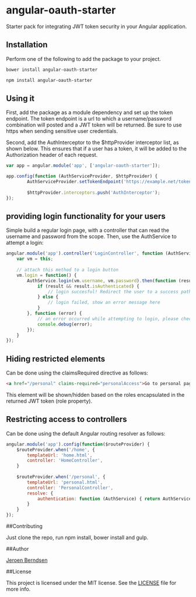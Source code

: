 # angular-oauth-starter
Starter pack for integrating JWT token security in your Angular application.

## Installation
Perform one of the following to add the package to your project.

````bash
bower install angular-oauth-starter
````

````bash
npm install angular-oauth-starter
````

## Using it
First, add the package as a module dependency and set up the token endpoint. The token endpoint is
a url to which a username/password combination will posted and a JWT token will be returned. Be sure
to use https when sending sensitive user credentials.

Second, add the AuthInterceptor to the $httpProvider interceptor list, as shown below. This ensures
that if a user has a token, it will be added to the Authorization header of each request.

````js
var app = angular.module('app', ['angular-oauth-starter']);

app.config(function (AuthServiceProvider, $httpProvider) {
		AuthServiceProvider.setTokenEndpoint('https://example.net/token');
		
		$httpProvider.interceptors.push('AuthInterceptor');
});
````

## providing login functionality for your users
Simple build a regular login page, with a controller that can read the username and password from the scope.
Then, use the AuthService to attempt a login:

````js
angular.module('app').controller('LoginController', function (AuthService) {
	var vm = this;
	
	// attach this method to a login button
	vm.login = function() {
		AuthService.login(vm.username, vm.password).then(function (result) {
			if (result && result.isAuthenticated) {
				// login succesful! Redirect the user to a success path
			} else {
				// login failed, show an error message here	
			}
		}, function (error) {
			// an error occurred while attempting to login, please check console for further details
			console.debug(error);
		});
	}
});
````

## Hiding restricted elements
Can be done using the claimsRequired directive as follows:

````html
<a href="/personal" claims-required="personalAccess">Go to personal page</a>
````

This element will be shown/hidden based on the roles encapsulated in the returned JWT token (role property).

## Restricting access to controllers
Can be done using the default Angular routing resolver as follows:

````js
angular.module('app').config(function($routeProvider) {
	$routeProvider.when('/home', {
		templateUrl: 'home.html',
		controller: 'HomeController',
	}
	
	$routeProvider.when('/personal', {
		templateUrl: 'personal.html',
		controller: 'PersonalController',
		resolve: {
			authentication: function (AuthService) { return AuthService.getAuth(); }	
		}
	}
});
````
##Contributing

Just clone the repo, run npm install, bower install and gulp.

##Author

[Jeroen Berndsen](https://github.com/jberndsen/)

##License

This project is licensed under the MIT license. See the [LICENSE](LICENSE) file for more info.